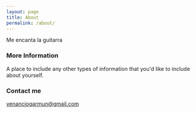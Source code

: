 ```yaml
---
layout: page
title: About
permalink: /about/
---
```


Me encanta la guitarra

### More Information

A place to include any other types of information that you'd like to include about yourself.

### Contact me

[venanciogarmun@gmail.com](mailto:venanciogarmun@gmail.com)

